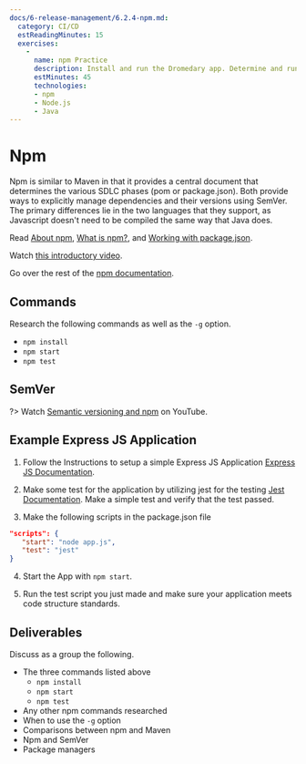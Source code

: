 ```yaml
---
docs/6-release-management/6.2.4-npm.md:
  category: CI/CD
  estReadingMinutes: 15
  exercises:
    -
      name: npm Practice
      description: Install and run the Dromedary app. Determine and run the appropriate command to test the app.
      estMinutes: 45
      technologies:
      - npm
      - Node.js
      - Java
---
```


# Npm

Npm is similar to Maven in that it provides a central document that determines the various SDLC phases (pom or package.json). Both provide ways to explicitly manage dependencies and their versions using SemVer. The primary differences lie in the two languages that they support, as Javascript doesn't need to be compiled the same way that Java does.

Read [About npm](https://www.npmjs.com/about), [What is npm?](https://docs.npmjs.com/getting-started/what-is-npm), and [Working with package.json](https://docs.npmjs.com/getting-started/using-a-package.json).

Watch [this introductory video](https://www.youtube.com/watch?v=P3aKRdUyr0s).

Go over the rest of the [npm documentation](https://docs.npmjs.com).

## Commands

Research the following commands as well as the `-g` option.

- `npm install`
- `npm start`
- `npm test`

## SemVer

?> Watch [Semantic versioning and npm](https://www.youtube.com/watch?v=kK4Meix58R4) on YouTube.

## Example Express JS Application

1. Follow the Instructions to setup a simple Express JS Application [Express JS Documentation](https://expressjs.com/).

2. Make some test for the application by utilizing jest for the testing [Jest Documentation](https://jestjs.io/docs/getting-started). Make a simple test and verify that the test passed.

3. Make the following scripts in the package.json file

```json
"scripts": {
   "start": "node app.js",
   "test": "jest"
}
```

4. Start the App with `npm start`.

5. Run the test script you just made and make sure your application meets code structure standards.

## Deliverables

Discuss as a group the following.

- The three commands listed above
  - `npm install`
  - `npm start`
  - `npm test`
- Any other npm commands researched
- When to use the `-g` option
- Comparisons between npm and Maven
- Npm and SemVer
- Package managers

